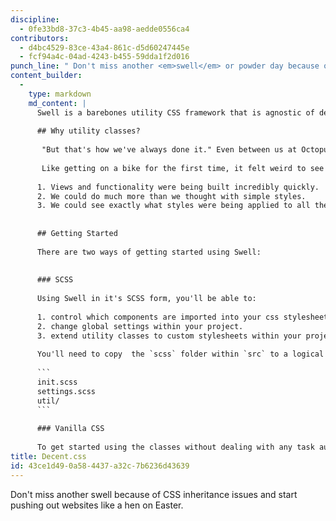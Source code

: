 ```yaml
---
discipline:
  - 0fe33bd8-37c3-4b45-aa98-aedde0556ca4
contributors:
  - d4bc4529-83ce-43a4-861c-d5d60247445e
  - fcf94a4c-04ad-4243-b455-59dda1f2d016
punch_line: " Don't miss another <em>swell</em> or powder day because of CSS inheritance issues and start pushing out websites like a hen on Easter. It's so easy, a designer could do it."
content_builder:
  - 
    type: markdown
    md_content: |
      Swell is a barebones utility CSS framework that is agnostic of design, allowing you – the developer – to build websites and application interfaces efficiently from project to project.
      
      ## Why utility classes?
      
       "But that's how we've always done it." Even between us at Octopus, we were hesistant to adopt something so different from how websites and apps have been styles since the beginning of CSS; but, after one too many projects with CSS inhertiance issues and overwriting styles throughout a deep nesting of SASS files, we decided to give it a go.
      
       Like getting on a bike for the first time, it felt weird to see so much going on in the markup; but, we realized two  things:
      
      1. Views and functionality were being built incredibly quickly.
      2. We could do much more than we thought with simple styles.
      3. We could see exactly what styles were being applied to all the elements without having to dig through inspector.
      
      
      ## Getting Started
      
      There are two ways of getting started using Swell:
      
      
      ### SCSS
      
      Using Swell in it's SCSS form, you'll be able to:
      
      1. control which components are imported into your css stylesheet.
      2. change global settings within your project.
      3. extend utility classes to custom stylesheets within your project.
      
      You'll need to copy  the `scss` folder within `src` to a logical place in your app. You'll need `init.scss` (which you can rename to `{your-app-name}.scss` to import the components and settings and `settings.scss` to load the default settings.
      
      ```
      init.scss
      settings.scss
      util/
      ```
      
      ### Vanilla CSS
      
      To get started using the classes without dealing with any task automation, you can download and include a compiled version of the Swell stylesheet. Copy `styles.css` from the `dist` folder to a logical place in your project and include it in your HTML.
title: Decent.css
id: 43ce1d49-0a58-4437-a32c-7b6236d43639
---
```

Don't miss another swell because of CSS inheritance issues and start pushing out websites like a hen on Easter.